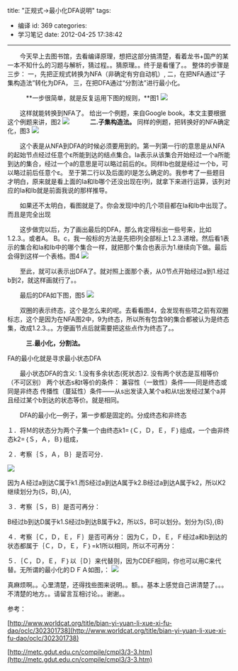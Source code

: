 title: "正规式->最小化DFA说明"
tags:
  - 编译
id: 369
categories:
  - 学习笔记
date: 2012-04-25 17:38:42
---

　　今天早上去图书馆，去看编译原理，想把这部分搞清楚，看着龙书+国产的某一本不知什么的习题与解析，猜过程。。猜原理。。终于是看懂了。。
整体的步骤是三步：
一，先把正规式转换为NFA（非确定有穷自动机）,
二，在把NFA通过“子集构造法”转化为DFA，
三，在把DFA通过“分割法”进行最小化。

　　　**一步很简单，就是反复运用下图的规则，**图1
[![]({{BASE_PATH}}/images/6807123f3c419d9d4ae9c8bc7833f940ddd2cd83.png)](http://leaverimage.b0.upaiyun.com/20920_o.png)

　　这样就能转换到NFA了。
给出一个例题，来自Google book。本文主要根据这个例题来讲，图2
[![]({{BASE_PATH}}/images/1816f6c4b5eac34b7a8ee5a44400ea8ace103722.jpg)](http://leaverimage.b0.upaiyun.com/20924_o.jpg)
　　　**二.子集构造法。**
同样的例题，把转换好的NFA确定化，图3
[![]({{BASE_PATH}}/images/29683c76cbf62ad4420a384cdb4a6902818d49db.jpg)](http://leaverimage.b0.upaiyun.com/20921_o.jpg)

　　这个表是从NFA到DFA的时候必须要用到的。第一列第一行I的意思是从NFA的起始节点经过任意个ε所能到达的结点集合。Ia表示从该集合开始经过一个a所能到达的集合，经过一个a的意思是可以略过前后的ε。同样Ib也就是经过一个b，可以略过前后任意个ε。
至于第二行以及后面的I是怎么确定的。我参考了一些题目才明白，原来就是看上面的Ia和Ib哪个还没出现在I列，就拿下来进行运算，该列对应的Ia和Ib就是前面我说的那样推导。

　　如果还不太明白，看图就是了。你会发现I中的几个项目都在Ia和Ib中出现了。而且是完全出现

　　这步做完以后，为了画出最后的DFA，那么肯定得标出一些号来，比如1.2.3.。或者A。 B。c，我一般标的方法是先把I列全部标上1.2.3.递增。然后看1表示的集合和Ia和Ib中的哪个集合一样，就把那个集合也表示为1.继续向下做。最后会得到这样一个表格。图4
[![]({{BASE_PATH}}/images/cfd89b33da236d53885bb7ff781a33633c15e072.jpg)](http://leaverimage.b0.upaiyun.com/20922_o.jpg)

　　至此，就可以表示出DFA了。就对照上面那个表，从0节点开始经过a到1.经过b到2，就这样画就行了。。

　　最后的DFA如下图，图5
[![]({{BASE_PATH}}/images/26ef020ce54f209ce93f988ab6af15e1daf0f131.jpg)](http://leaverimage.b0.upaiyun.com/20925_o.jpg)

　　双圈的表示终态，这个是怎么来的呢。去看看图4，会发现有些项之前有双圈标志，这个是因为在NFA图2中，9为终态，所以所有包含9的集合都被认为是终态集，改成1.2.3.。。方便画节点后就需要把这些点作为终态了。。

　　　**三.最小化，分割法。**

FA的最小化就是寻求最小状态DFA

　　最小状态DFA的含义:
1.没有多余状态(死状态)2. 没有两个状态是互相等价（不可区别）
两个状态s和t等价的条件：
兼容性（一致性）条件——同是终态或同是非终态
传播性（蔓延性）条件——从s出发读入某个a和从t出发经过某个a并且经过某个b到达的状态等价。就是相同。

　　DFA的最小化—例子，第一步都是固定的。分成终态和非终态

１．将Ｍ的状态分为两个子集一个由终态k1=｛Ｃ，Ｄ，Ｅ，Ｆ｝组成，一个由非终态k2=｛Ｓ，Ａ，Ｂ｝组成，

２．考察｛Ｓ，Ａ，Ｂ｝是否可分．

[![]({{BASE_PATH}}/images/4bf93ce8a42fb3161b1d288da5697a5745effc23.jpg)](http://leaverimage.b0.upaiyun.com/20927_o.jpg)

因为Ａ经过a到达C属于k1.而S经过a到达A属于k2.B经过a到达A属于k2，所以K2继续划分为{S，B},{A},

３．考察｛Ｓ，Ｂ｝是否可再分：

B经过b到达D属于k1.S经过b到达B属于k2，所以S，B可以划分。划分为{S},{B}

４．考察｛Ｃ，Ｄ，Ｅ，Ｆ｝是否可再分：
因为Ｃ，Ｄ，Ｅ，Ｆ经过a和b到达的状态都属于｛Ｃ，Ｄ，Ｅ，Ｆ｝=k1所以相同，所以不可再分：

５．｛Ｃ，Ｄ，Ｅ，Ｆ｝以｛Ｄ｝来代替则，因为CDEF相同，你也可以用C来代替。无所谓的最小化的ＤＦＡ如图，：
[![]({{BASE_PATH}}/images/573e265f308413f9398a0f05b240403b07cff10f.jpg)](http://leaverimage.b0.upaiyun.com/20928_o.jpg)

真麻烦啊。。心里清楚，还得找些图来说明。。额。。基本上感觉自己讲清楚了。。。不清楚的地方。。请留言互相讨论。。谢谢。。

参考：

[http://www.worldcat.org/title/bian-yi-yuan-li-xue-xi-fu-dao/oclc/302301738](http://www.worldcat.org/title/bian-yi-yuan-li-xue-xi-fu-dao/oclc/302301738)

[http://metc.gdut.edu.cn/compile/cmpl3/3-3.htm](http://metc.gdut.edu.cn/compile/cmpl3/3-3.htm)